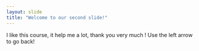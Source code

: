 ```yaml
---
layout: slide
title: "Welcome to our second slide!"
---
```

I like this course, it help me a lot, thank you very much !
Use the left arrow to go back!
